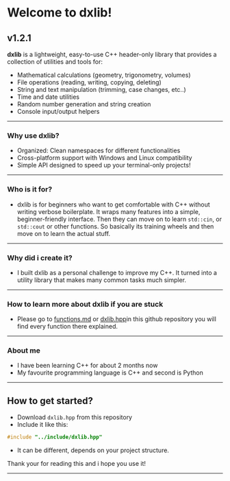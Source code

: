 # Welcome to dxlib!
## v1.2.1

**dxlib** is a lightweight, easy-to-use C++ header-only library that provides a collection of utilities and tools for:

- Mathematical calculations (geometry, trigonometry, volumes)
- File operations (reading, writing, copying, deleting)
- String and text manipulation (trimming, case changes, etc..)
- Time and date utilities
- Random number generation and string creation
- Console input/output helpers

---

### Why use dxlib?

- Organized: Clean namespaces for different functionalities
- Cross-platform support with Windows and Linux compatibility
- Simple API designed to speed up your terminal-only projects!

---

### Who is it for?

- dxlib is for beginners who want to get comfortable with C++
without writing verbose boilerplate. It wraps many features into a simple, beginner-friendly interface.
Then they can move on to learn `std::cin`, or `std::cout` or other functions. So basically its
training wheels and then move on to learn the actual stuff.

---

### Why did i create it?

- I built dxlib as a personal challenge to improve my C++.
It turned into a utility library that makes many common tasks much simpler.

---

### How to learn more about dxlib if you are stuck

- Please go to [functions.md](https://github.com/Lsfr271/dxlib/blob/main/functions.md) or [dxlib.hpp](https://github.com/Lsfr271/dxlib/blob/src/dxlib.hpp)in this github repository
you will find every function there explained.

---

### About me

- I have been learning C++ for about 2 months now
- My favourite programming language is C++ and second is Python

---

## How to get started?
- Download `dxlib.hpp` from this repository
- Include it like this:
```cpp
#include "../include/dxlib.hpp"
```
- It can be different, depends on your project structure.

Thank your for reading this and i hope you use it!

---

